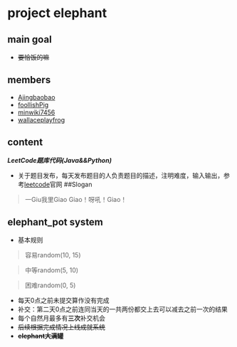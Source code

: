 # project elephant
## main goal
* ~~要恰饭的嘛~~
## members
* [Ajingbaobao](https://github.com/Ajingbaobao)
* [foollishPig](https://github.com/foolishPig)
* [minwiki7456](https://github.com/minwiki7456)
* [wallaceplayfrog](https://github.com/wallaceplayfrog)
## content
_**LeetCode题库代码(Java&&Python)**_
* 关于题目发布，每天发布题目的人负责题目的描述，注明难度，输入输出，参考[leetcode](https://leetcode-cn.com/problemset/all/)官网
##Slogan
>一Giu我里Giao Giao！呀吼！Giao！
## elephant_pot system
* 基本规则
> 容易random(10, 15)

> 中等random(5, 10)

> 困难random(0, 5)
* 每天0点之前未提交算作没有完成
* 补交：第二天0点之前连同当天的一共两份都交上去可以减去之前一次的结果
* 每个自然月最多有**三次**补交机会
* ~~后续根据完成情况上线成就系统~~
* ~~**elephant大满罐**~~
